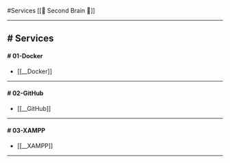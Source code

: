 #Services
[[🧠 Second Brain 🧠]]

---
## # Services

#### # 01-Docker
- [[__Docker]]
---
#### # 02-GitHub
- [[__GitHub]]
---
#### # 03-XAMPP
- [[__XAMPP]]
---
